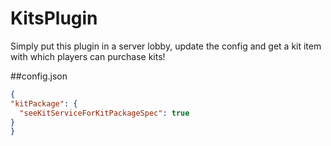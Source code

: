 # KitsPlugin
Simply put this plugin in a server lobby, update the config and get a kit item with which players can purchase kits!


##config.json
```json
{
"kitPackage": {
  "seeKitServiceForKitPackageSpec": true
}
}
```